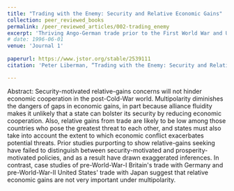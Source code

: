 ```yaml
---
title: "Trading with the Enemy: Security and Relative Economic Gains"
collection: peer_reviewed_books
permalink: /peer_reviewed_articles/002-trading_enemy
excerpt: 'Thriving Ango-German trade prior to the First World War and US–Japanese trade prior to the Second World War suggest that security competition does not strongly dampen economic cooperation under multipolarity.'
# date: 1996-06-01
venue: 'Journal 1'
 
paperurl: https://www.jstor.org/stable/2539111 
citation: 'Peter Liberman, “Trading with the Enemy: Security and Relative Economic Gains,” <i>International Security</i>, Vol. 21, No. 1 (Summer 1996): 147–75.'

---
```


Abstract: Security-motivated relative-gains concerns will not hinder economic cooperation in the post-Cold-War world.  Multipolarity diminishes the dangers of gaps in economic gains, in part because alliance fluidity makes it unlikely that a state can bolster its security by reducing economic cooperation.  Also, relative gains from trade are likely to be low among those countries who pose the greatest threat to each other, and states must also take into account the extent to which economic conflict exacerbates potential threats.  Prior studies purporting to show relative-gains seeking have failed to distinguish between security-motivated and prosperity-motivated policies, and as a result have drawn exaggerated inferences.  In contrast, case studies of pre-World-War-I Britain's trade with Germany and pre-World-War-II United States' trade with Japan suggest that relative economic gains are not very important under multipolarity. 

<!-- [Download paper here](http://academicpages.github.io/files/paper1.pdf) -->

<!-- Recommended citation: Your Name, You. (2009). "Paper Title Number 1." <i>Journal 1</i>. 1(1). -->
